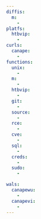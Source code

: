 ```yaml
---
diffis:
  m:
    -
platfs:
  htbvip:
    -
curls:
  canape:
    -
functions:
  unix:
    -
  m:
    -
  htbvip:
    -
  git:
    -
  source:
    -
  rce:
    -
  cve:
    -
  sql:
    -
  creds:
    -
  sudo:
    -

wals:
  canapewu:
    -
  canapevi:
    -
---
```

